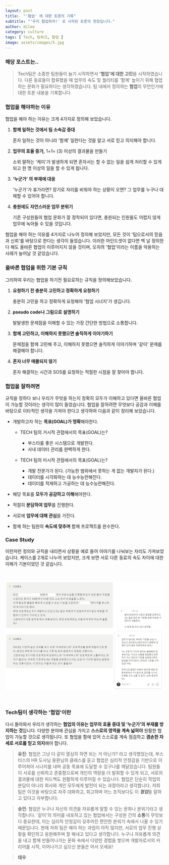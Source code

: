 ```yaml
---
layout: post
title:  "'협업' 에 대한 토론의 기록"
subtitle: "'우리 협업하자!' 로 시작된 토론의 현장입니다."
author: dilee
category: culture
tags: [ Tech, 팀워크, 협업 ]
image: assets/images/5.jpg
---
```


### 해당 포스트는..
> Tech팀은 소중한 팀원들이 늘기 시작하면서 **'협업'에 대한 고민**을 시작하였습니다. 다른 동료들이 합류했을 때 업무의 속도 및 퀄리티를 '함께' 높이기 위해 협업하는 문화가 필요하다는 생각하였습니다. 팀 내에서 정의하는 **협업**이 무언인가에 대한 토론 내용을 기록합니다.

### 협업을 해야하는 이유

협업을 해야 하는 이유는 크게 4가지로 정의해 보았습니다.

1. **함께 일하는 것에서 팀 소속감 증대**

    혼자 일하는 것이 아니라 '함께' 일한다는 것을 알고 서로 믿고 의지해야 합니다.

2. **업무의 효율 증가,** 1+1= (3) 이상의 결과물을 만들기

    소위 말하는 '케미'가 발생하게 되면 혼자서는 할 수 없는 일을 쉽게 처리할 수 있게 되고 한 명 이상의 일을 할 수 있게 됩니다.

3. **‘누군가’ 의 부재에 대응**

    '누군가'가 휴가라면? 장기로 자리를 비워야 하는 상황이 오면? 그 업무를 누구나 대체할 수 있어야 합니다.

4. **충원에도 자연스러운 업무 분위기**

    기존 구성원들의 협업 문화가 잘 정착되어 있다면, 충원되는 인원들도 어렵지 않게 업무에 녹아들 수 있을 것입니다.


협업을 해야 하는 이유를 4가지로 나누어 정의해 보았지만, 모든 것이 '팀으로서의 믿음과 신뢰'를 바탕으로 한다는 생각이 들었습니다. 이러한 마인드셋이 없다면 백 날 정의한다 해도 올바른 협업이 이루어지지 않을 것이며, 오히려 '협업'이라는 이름을 악용하는 사례가 늘어날 것 같았습니다.

### 올바른 협업을 위한 기본 규칙

그리하여 우리는 협업을 하기전 필요로하는 규칙을 정의해보았습니다.

1. **요청하기 전 충분히 고민하고 정확하게 요청하기**

    충분히 고민을 하고 정확하게 요청해야 '협업 시너지'가 생깁니다.

2. **pseudo code나 그림으로 설명하기**

    발발생한 문제점을 이해할 수 있는 가장 간단한 방법으로 소통합니다.

3. **함께 고민하고, 이해하지 못했으면 솔직하게 이야기하기**

    문제점을 함께 고민해 주고, 이해하지 못했으면 솔직하게 이야기하며 '같이' 문제를 해결해야 합니다.

4. **혼자 너무 매몰되지 않기**

    혼자 해결하는 시간과 SOS를 요청하는 적절한 시점을 잘 찾아야 합니다.


### 협업을 잘하려면

규칙을 정하다 보니 우리가 무엇을 하는지 정확히 모두가 이해하고 있다면 올바른 협업이 가능할 것이라는 생각이 많이 들었습니다. 협업을 잘하려면 무엇보다 공감과 이해를 바탕으로 이타적인 생각을 가져야 한다고 생각하여 다음과 같이 정리해 보았습니다.


- 개발하고자 하는 **목표(GOAL)가 명확**해야한다.

    - TECH 팀의 거시적 관점에서의 목표(GOAL)는?
        - 부스타를 좋은 시스템으로 개발한다.
        - 사내 데이터 관리를 완벽하게 한다.

    - TECH 팀의 미시적 관점에서의 목표(GOAL)는?
        - 개발 전문가가 된다. (가능한 범위에서 못하는 게 없는 개발자가 된다.)
        - 데이터를 시각화하는 데 능수능란해진다.
        - 데이터를 적재하고 가공하는 데 능수능란해진다.

- 해당 목표를 **모두가 공감하고 이해**해야한다.
- 적절히 **분담하여 업무**를 진행한다.
- 서로에 **업무에 대해 관심**을 가진다.
- 함께 하는 팀원의 **속도에 맞추며** 함께 프로젝트를 완수한다.

### Case Study
이런저런 정의와 규칙을 내리면서 상황을 예로 들어 이야기를 나눠보는 자리도 가져보았습니다. 케이스를 2개로 나누어 보았지만, 크게 보면 서로 다른 동료의 속도 차이에 대한 이해가 기본이었던 것 같습니다.

&nbsp;&nbsp;
<p style="text-align: center;">
  <img src="/assets/images/2024-07/case_study.PNG" alt="협업에 대한 case study">
</p>
&nbsp;&nbsp;




### Tech팀이 생각하는 '협업'이란
다시 돌아와서 우리가 생각하는 **협업의 이유는 업무의 효율 증대 및 ‘누군가’의 부재를 방지하는 것**입니다.
다양한 분야에 관심을 가지고 **스스로의 영역을 계속 넓혀야** 원활한 협업이 가능할 것으로 생각됩니다.
또 협업을 함에 있어 스스로를 계속 점검하고 **겸손한 자세로 서로를 믿고 의지**해야 합니다.

<!-- 그래서 우리가 생각하는 협업을 잘하는 방법은……
너무 어렵지만…… `모든 방면을 잘해서 타인의 업무를 자신 있게 수행할 수 있어야 한다...` 입니다.

&nbsp;&nbsp;

#&nbsp;그냥 다잘하면 된다...ㅎ -->

> **유진**: 협업은 그냥 다 같이 열심히 하면 되는 거 아닌가? 라고 생각했었는데, 부스터스의 HR 도사님 용환님의 클래스를 듣고 협업은 심리적 안정감을 기반으로 이루어져야 시너지를 내며 공동 목표에 도달할 수 있구나를 깨달았습니다. 팀원들이 서로를 신뢰하고 존중함으로써 개인의 역량을 더 발휘할 수 있게 되고, 서로의 결과물에 대한 피드백도 원활하게 이루어질 수 있습니다. 협업은 단순히 작업의 분담이 아니라 회사와 개인 모두에게 발전이 되는 과정이라고 생각합니다. 저희 팀은 이것을 바탕으로 자주 대화하고, 회고하며 어느 조직보다도 이 ***협업***을 잘하고 있다고 자부합니다.

> **승언**: 협업은 누구나 자신의 의견을 자유롭게 말할 수 있는 문화나 분위기라고 생각합니다. '같이'의 의미를 내포하고 있는 협업에서는 구성원 간의 **소통**이 무엇보다 중요한데, 이는 심리적 안정감이 갖추어진 편안한 분위기 속에서 나올 수 있기 때문입니다. 현재 저희 팀은 해야 하는 과업이 아직 많지만, 서로의 업무 진행 상황을 확인하고 응원해주며 잘 해내고 있다고 생각합니다. 누구나 자유롭게 의견을 내고 함께 만들어나가는 문화 속에서 다양한 경험을 쌓으며 개발자로서의 커리어를 시작, 이어나가고 싶으신 분들은 어서 오세요!

> **태우**


&nbsp;&nbsp;&nbsp;
